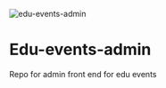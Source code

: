 ![edu-events-admin](https://socialify.git.ci/kallyas/edu-events-admin/image?description=1&font=Source%20Code%20Pro&forks=1&issues=1&logo=https%3A%2F%2Fscontent.fmba3-1.fna.fbcdn.net%2Fv%2Ft1.6435-9%2F71648725_113804160020623_4387509556167573504_n.jpg%3F_nc_cat%3D111%26ccb%3D1-5%26_nc_sid%3D09cbfe%26_nc_ohc%3DCy6-aCoSBrcAX_VoN42%26_nc_ht%3Dscontent.fmba3-1.fna%26oh%3Daadc96ccb28c85cf4632cf3183bb1f22%26oe%3D616F0417&pattern=Plus&pulls=1&stargazers=1&theme=Light)

# Edu-events-admin
Repo for admin front end for edu events
